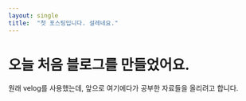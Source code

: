```yaml
---
layout: single
title:  "첫 포스팅입니다. 설레네요." 
---
```


# 오늘 처음 블로그를 만들었어요.

원래 velog를 사용했는데, 앞으로 여기에다가 공부한 자료들을 올리려고 합니다. 
